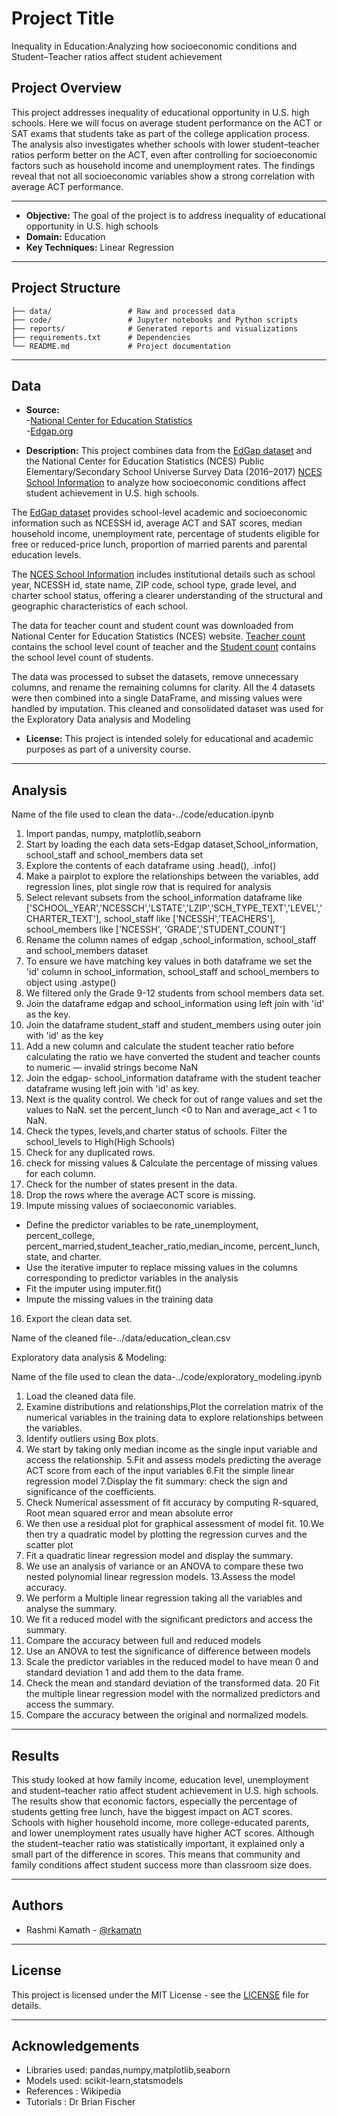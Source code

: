 # Project Title 

Inequality in Education:Analyzing how socioeconomic conditions and Student–Teacher ratios affect student achievement

## Project Overview

This project addresses inequality of educational opportunity in U.S. high schools. Here we will focus on average student performance on the ACT or SAT exams that students take as part of the college application process. The analysis also investigates whether schools with lower student–teacher ratios perform better on the ACT, even after controlling for socioeconomic factors such as household income and unemployment rates. The findings reveal that not all socioeconomic variables show a strong correlation with average ACT performance.

---

- **Objective:** The goal of the project is to address inequality of educational opportunity in U.S. high schools
- **Domain:** Education
- **Key Techniques:** Linear Regression

---

## Project Structure

```
├── data/                 # Raw and processed data
├── code/                 # Jupyter notebooks and Python scripts
├── reports/              # Generated reports and visualizations
├── requirements.txt      # Dependencies
└── README.md             # Project documentation
```

---

## Data

- **Source:**</br>
-[National Center for Education Statistics](https://nces.ed.gov/ccd/pubschuniv.asp)</br>
-[Edgap.org](https://www.edgap.org/#5/37.892/-95.977)

- **Description:** This project combines data from the [EdGap dataset](../data/Edgap_data.csv) and the National Center for Education Statistics (NCES) Public Elementary/Secondary School Universe Survey Data (2016–2017) [NCES School Information]((https://www.dropbox.com/s/lkl5nvcdmwyoban/ccd_sch_029_1617_w_1a_11212017.csv?dl=1)) to analyze how socioeconomic conditions affect student achievement in U.S. high schools.

The [EdGap dataset](../data/Edgap_data.csv) provides school-level academic and socioeconomic information such as NCESSH id, average ACT and SAT scores, median household income, unemployment rate, percentage of students eligible for free or reduced-price lunch, proportion of married parents and parental education levels.

The [NCES School Information]((https://www.dropbox.com/s/lkl5nvcdmwyoban/ccd_sch_029_1617_w_1a_11212017.csv?dl=1)) includes institutional details such as school year, NCESSH id, state name, ZIP code, school type, grade level, and charter school status, offering a clearer understanding of the structural and geographic characteristics of each school.

The data for teacher count and student count was downloaded from National Center for Education Statistics (NCES) website. [Teacher count](https://drive.google.com/file/d/126RI52Z1GPcnshE_0I-nYmyQdBh8lf0U/view?usp=drive_link) contains the school level count of teacher and the [Student count](https://drive.google.com/file/d/1szims8J8QZbafLDmuxogZlrFVA5Xb9Vr/view?usp=drive_link) contains the school level count of students.

The data was processed to subset the datasets, remove unnecessary columns, and rename the remaining columns for clarity. All the 4 datasets  were then combined into a single DataFrame, and missing values were handled  by imputation. This cleaned and consolidated dataset was used for the Exploratory Data analysis and Modeling


- **License:**  This project is intended solely for educational and academic purposes as part of a university course.  

---

## Analysis

Name of the file used to clean the data-../code/education.ipynb

1. Import pandas, numpy, matplotlib,seaborn
2. Start by loading the each data sets-Edgap dataset,School_information, school_staff and school_members data set
3. Explore the contents of each dataframe using .head(), .info()
4. Make a pairplot to explore the relationships between the variables, add regression lines, plot single row that is required for analysis
5. Select relevant subsets from the school_information dataframe like ['SCHOOL_YEAR','NCESSCH','LSTATE','LZIP','SCH_TYPE_TEXT','LEVEL','CHARTER_TEXT'], school_staff like ['NCESSH','TEACHERS'], school_members like ['NCESSH', 'GRADE','STUDENT_COUNT']
6. Rename the column names of edgap ,school_information, school_staff and school_members dataset
7. To ensure we have matching key values in both dataframe we set the 'id' column in school_information, school_staff and school_members to object using .astype()
8. We filtered only the Grade 9-12 students from school members data set.
9. Join the dataframe edgap and school_information using left join with 'id' as the key.
10. Join the dataframe student_staff and student_members using outer join with 'id' as the key
11. Add a new column and calculate the student teacher ratio before calculating the ratio we have converted the student and teacher counts to numeric — invalid strings become NaN
12. Join the edgap- school_information dataframe with the student teacher dataframe wusing left join with 'id' as key.
13. Next is the quality control. We check for out of range values and set the values to NaN. set the percent_lunch <0  to Nan and average_act < 1 to NaN.
14. Check the types, levels,and charter status of schools. Filter the school_levels to High(High Schools)
11. Check for any duplicated rows.
12. check for missing values & Calculate the percentage of missing values for each column.
13. Check for the number of states present in the data.
14. Drop the rows where the average ACT score is missing.
15. Impute missing values of sociaeconomic variables.
  - Define the predictor variables to be rate_unemployment, percent_college, percent_married,student_teacher_ratio,median_income, percent_lunch, state, and charter.
  - Use the iterative imputer to replace missing values in the columns corresponding
    to predictor variables in the analysis
  - Fit the imputer using imputer.fit()
  - Impute the missing values in the training data
16. Export the clean data set.

Name of the cleaned file-../data/education_clean.csv

Exploratory data analysis & Modeling:

Name of the file used to clean the data-../code/exploratory_modeling.ipynb

1. Load the cleaned data file.
2. Examine distributions and relationships,Plot the correlation matrix of the numerical variables in the training data to explore relationships between the variables.
3. Identify outliers using Box plots.
4. We start by taking only median income as the single input variable and access the relationship.
5.Fit and assess models predicting the average ACT score from each of the input variables
6.Fit the simple linear regression model
7.Display the fit summary: check the sign and significance of the coefficients.
8. Check Numerical assessment of fit accuracy by computing R-squared, Root mean squared error and mean absolute error
9. We then use a residual plot for graphical assessment of model fit.
10.We then try a quadratic model by plotting the regression curves and the scatter plot
11. Fit a quadratic linear regression model and display the summary.
12. We use an analysis of variance or an ANOVA to compare these two nested polynomial linear regression models.
13.Assess the model accuracy.
14. We perform a Multiple linear regression taking all the variables and analyse the summary.
15. We fit a reduced model with the significant predictors and access the summary.
16. Compare the accuracy between full and reduced models
17. Use an ANOVA to test the significance of difference between models
18. Scale the predictor variables in the reduced model to have mean 0 and standard deviation 1 and add them to the data frame.
19. Check the mean and standard deviation of the transformed data.
20 Fit the multiple linear regression model with the normalized predictors and access the summary.
21. Compare the accuracy between the original and normalized models.


---

## Results

This study looked at how family income, education level, unemployment and student–teacher ratio affect student achievement in U.S. high schools. The results show that economic factors, especially the percentage of students getting free lunch, have the biggest impact on ACT scores. Schools with higher household income, more college-educated parents, and lower unemployment rates usually have higher ACT scores.
Although the student–teacher ratio was statistically important, it explained only a small part of the difference in scores. This means that community and family conditions affect student success more than classroom size does.


---

## Authors

- Rashmi Kamath - [@rkamatn](https://github.com/rkamatn)

---

## License

This project is licensed under the MIT License - see the [LICENSE](LICENSE) file for details.

---

## Acknowledgements

- Libraries used: pandas,numpy,matplotlib,seaborn
- Models used: scikit-learn,statsmodels
- References : Wikipedia
- Tutorials : Dr Brian Fischer

